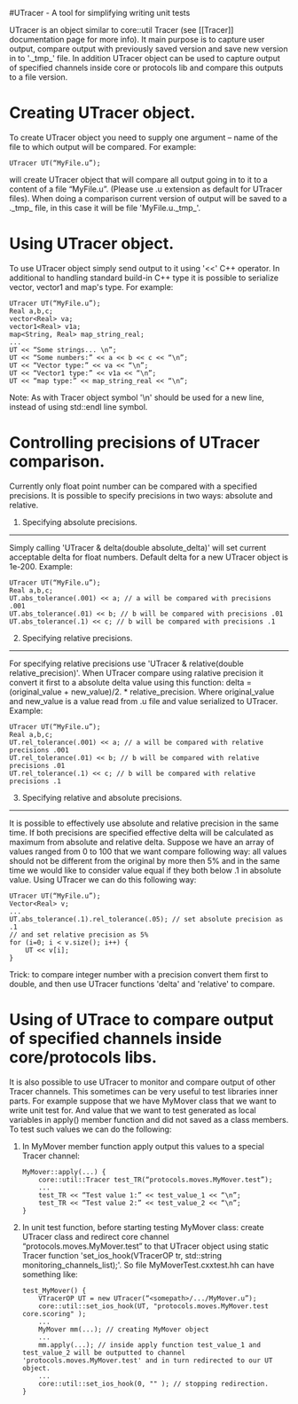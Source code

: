 #UTracer - A tool for simplifying writing unit tests

UTracer is an object similar to core::util Tracer (see [[Tracer]] documentation page for more info). It main purpose is to capture user output, compare output with previously saved version and save new version in to '.\_tmp\_' file. In addition UTracer object can be used to capture output of specified channels inside core or protocols lib and compare this outputs to a file version.

Creating UTracer object.
========================

To create UTracer object you need to supply one argument – name of the file to which output will be compared. For example:

```
UTracer UT(“MyFile.u”);
```

will create UTracer object that will compare all output going in to it to a content of a file “MyFile.u”. (Please use .u extension as default for UTracer files). When doing a comparison current version of output will be saved to a .\_tmp\_ file, in this case it will be file 'MyFile.u.\_tmp\_'.

Using UTracer object.
=====================

To use UTracer object simply send output to it using '\<\<' C++ operator. In additional to handling standard build-in C++ type it is possible to serialize vector, vector1 and map's type. For example:

```
UTracer UT(“MyFile.u”);
Real a,b,c;
vector<Real> va;
vector1<Real> v1a;
map<String, Real> map_string_real;
...
UT << “Some strings... \n”;
UT << “Some numbers:” << a << b << c << “\n”;
UT << “Vector type:” << va << “\n”;
UT << “Vector1 type:” << v1a << “\n”;
UT << “map type:” << map_string_real << “\n”;
```

Note: As with Tracer object symbol '\\n' should be used for a new line, instead of using std::endl line symbol.

Controlling precisions of UTracer comparison.
=============================================

Currently only float point number can be compared with a specified precisions. It is possible to specify precisions in two ways: absolute and relative.

1. Specifying absolute precisions.
----------------------------------

Simply calling 'UTracer & delta(double absolute\_delta)' will set current acceptable delta for float numbers. Default delta for a new UTracer object is 1e-200. Example:

```
UTracer UT(“MyFile.u”);
Real a,b,c;
UT.abs_tolerance(.001) << a; // a will be compared with precisions .001
UT.abs_tolerance(.01) << b; // b will be compared with precisions .01
UT.abs_tolerance(.1) << c; // b will be compared with precisions .1
```

2. Specifying relative precisions.
----------------------------------

For specifying relative precisions use 'UTracer & relative(double relative\_precision)'. When UTracer compare using ralative precision it convert it first to a absolute delta value using this function: delta = (original\_value + new\_value)/2. \* relative\_precision. Where original\_value and new\_value is a value read from .u file and value serialized to UTracer. Example:

```
UTracer UT(“MyFile.u”);
Real a,b,c;
UT.rel_tolerance(.001) << a; // a will be compared with relative precisions .001
UT.rel_tolerance(.01) << b; // b will be compared with relative precisions .01
UT.rel_tolerance(.1) << c; // b will be compared with relative precisions .1
```

3. Specifying relative and absolute precisions.
-----------------------------------------------

It is possible to effectively use absolute and relative precision in the same time. If both precisions are specified effective delta will be calculated as maximum from absolute and relative delta. Suppose we have an array of values ranged from 0 to 100 that we want compare following way: all values should not be different from the original by more then 5% and in the same time we would like to consider value equal if they both below .1 in absolute value. Using UTracer we can do this following way:

```
UTracer UT(“MyFile.u”);
Vector<Real> v;
...
UT.abs_tolerance(.1).rel_tolerance(.05); // set absolute precision as .1
// and set relative precision as 5%
for (i=0; i < v.size(); i++) {
    UT << v[i];
}
```

Trick: to compare integer number with a precision convert them first to double, and then use UTracer functions 'delta' and 'relative' to compare.

Using of UTrace to compare output of specified channels inside core/protocols libs.
===================================================================================

It is also possible to use UTracer to monitor and compare output of other Tracer channels. This sometimes can be very useful to test libraries inner parts. For example suppose that we have MyMover class that we want to write unit test for. And value that we want to test generated as local variables in apply() member function and did not saved as a class members. To test such values we can do the following:

1.  In MyMover member function apply output this values to a special Tracer channel:

    ```
    MyMover::apply(...) {
        core::util::Tracer test_TR(“protocols.moves.MyMover.test”);
        ...
        test_TR << “Test value 1:” << test_value_1 << “\n”;
        test_TR << “Test value 2:” << test_value_2 << “\n”;
    }
    ```

2.  In unit test function, before starting testing MyMover class: create UTracer class and redirect core channel “protocols.moves.MyMover.test” to that UTracer object using static Tracer function 'set\_ios\_hook(VTracerOP tr, std::string monitoring\_channels\_list);'. So file MyMoverTest.cxxtest.hh can have something like:

    ```
    test_MyMover() {
        VTracerOP UT = new UTracer(“<somepath>/.../MyMover.u”);
        core::util::set_ios_hook(UT, "protocols.moves.MyMover.test core.scoring" );
        ...
        MyMover mm(...); // creating MyMover object
        ...
        mm.apply(...); // inside apply function test_value_1 and test_value_2 will be outputted to channel 'protocols.moves.MyMover.test' and in turn redirected to our UT object.
        ...
        core::util::set_ios_hook(0, "" ); // stopping redirection.
    }
    ```
